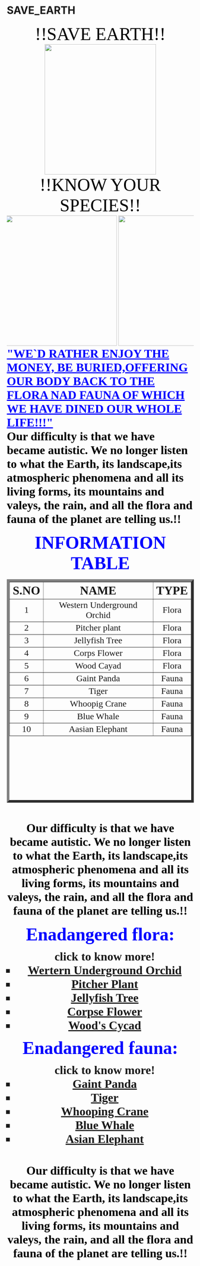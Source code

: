 # SAVE_EARTH
<!DOCTYPE html>
<html>
<head>
<title>ABOUT SPECIES</title>
</head>
<body background="https://th.bing.com/th/id/Re16df4094e5f5e1f034d70e4f0599756?rik=OpUEjIZoNqDVNA&riu=http%3a%2f%2fstatic8.depositphotos.com%2f1439758%2f1013%2fv%2f950%2fdepositphotos_10132420-stock-illustration-grunge-background-with-african-fauna.jpg&ehk=9CIK8MJExr3MuhNlseeGxWEFdgqBGBv3EV%2fhLfcYkSs%3d&risl=&pid=ImgRaw">
<font face="lucida handwriting" color="black" size="100"><center> !!SAVE EARTH!!
</center></font>
<center> <img src="https://th.bing.com/th/id/R22262208a012b98e17e8542bac57d28a?rik=yCfQUJmh6YIn6w&riu=http%3a%2f%2fa1.s6img.com%2fcdn%2f0007%2fp%2f1166052_1859116_lz.jpg&ehk=KL8GilILcsRLVua%2fAVg0qU2zN%2fgmY0Ww1scx%2fXR0bF4%3d&risl=&pid=ImgRaw" width="300" height="350"></center>  
<font face="lucida handwriting" color="black" size="100"><center> !!KNOW YOUR SPECIES!!
</center></font>
<marquee behavior="alternate" direction="left" scrolldelay="0" >
    <img src="https://th.bing.com/th/id/OIP.W-B2ut0ZVfa5uVrEXbrWtAHaDt?w=295&h=175&c=7&o=5&dpr=1.25&pid=1.7" width="300" height="350">  
    <img src="https://th.bing.com/th/id/OIP.BPx0hg3IkcYQrEjQ5Rpc8wHaFj?w=249&h=187&c=7&o=5&dpr=1.25&pid=1.7" width="300" height="350">
    <img src="https://th.bing.com/th/id/OIP.RzKEX6MreE8h0wbDR6jptQHaE7?w=272&h=181&c=7&o=5&dpr=1.25&pid=1.7" width="300" height="350">
    <img src="https://th.bing.com/th/id/OIP.imVeeO2Q_oYg8ZTnyWN6bQHaFs?w=236&h=181&c=7&o=5&dpr=1.25&pid=1.7" width="300" height="350">
    <img src="https://th.bing.com/th/id/OIP.79WYX31LsgylGHA5NJ-T_gHaFj?w=240&h=181&c=7&o=5&dpr=1.25&pid=1.7" width="300" height="350">
    <img src="https://th.bing.com/th/id/OIP.VCZazrY403wOl8mPBNUtJQHaFS?w=252&h=181&c=7&o=5&dpr=1.25&pid=1.7" width="300" height="350">
    <img src="https://th.bing.com/th/id/OIP.qbXczwbwSlffZxjiUMjsqQHaEo?w=290&h=181&c=7&o=5&dpr=1.25&pid=1.7" width="300" height="350">
 </marquee>
 <font face="Bradley Hand ITC" color="blue" size="6"><b><u> "WE`D RATHER ENJOY THE MONEY,
  BE BURIED,OFFERING OUR BODY BACK TO THE FLORA NAD FAUNA OF WHICH WE HAVE DINED OUR WHOLE LIFE!!!"
 </u></font>  
 <br>
 <font face="Bradley Hand ITC" color="black" size="6"><b> 
 Our difficulty is that we have became autistic. We no longer listen to what the Earth, its landscape,its atmospheric phenomena and
 all its living forms, its mountains and valeys, the rain, and all the flora and fauna of the planet are telling us.!!
 </b></font>
 <br><br>
 <font face="Segoe Print" color="blue" size="7"><center>INFORMATION TABLE</center></font>
 <center><table border="7" align="center" size="50" width="500" height="600"></center>
 <tr>
	<th><font face="Segoe Script" size="6">S.NO</th></font>
	<th><font face="Segoe Script" size="6">NAME</th></font>
	<th><font face="Segoe Script" size="6">TYPE</th></font>
 </tr>
 <tr>
	<td><center><font face="Pristina" size="5">1</td></center></font>
	<td><center><font face="Pristina" size="5">Western Underground Orchid</td></center></font>
	<td><center><font face="Pristina" size="5">Flora</td></center></font>
 </tr>
 <tr>
	<td><center><font face="Pristina" size="5">2</td></center></font>
	<td><center><font face="Pristina" size="5">Pitcher plant</td></center></font>
	<td><center><font face="Pristina" size="5">Flora</td></center></font>
 </tr>
 <tr>
	<td><center><font face="Pristina" size="5">3</td></center></font>
	<td><center><font face="Pristina" size="5">Jellyfish Tree</td></center></font>
	<td><center><font face="Pristina" size="5">Flora</td></center></font>
 </tr>
 <tr>
	<td><center><font face="Pristina" size="5">4</td></center></font>
	<td><center><font face="Pristina" size="5">Corps Flower</td></font></center>
	<td><center><font face="Pristina" size="5">Flora</td></font></center>
 </tr>
 <tr>
	<td><center><font face="Pristina" size="5">5</td></font>
	<td><center><font face="Pristina" size="5">Wood Cayad</td></font>
	<td><center><font face="Pristina" size="5">Flora</td></font>
 </tr>
 <tr>
	<td><center><font face="Pristina" size="5">6</td></center></font>
	<td><center><font face="Pristina" size="5">Gaint Panda</td></center></font>
	<td><center><font face="Pristina" size="5">Fauna</td></center></font>
 </tr>
 <tr>
	<td><center><font face="Pristina" size="5">7</td></center></font>
	<td><center><font face="Pristina" size="5">Tiger</td></center></font>
	<td><center><font face="Pristina" size="5">Fauna</td></center></font>
 </tr>
 <tr>
	<td><center><font face="Pristina" size="5">8</td></center></font>
	<td><center><font face="Pristina" size="5">Whoopig Crane</td></center></font>
	<td><center><font face="Pristina" size="5">Fauna</td></center></font>
 </tr>
 <tr>
	<td><center><font face="Pristina" size="5">9</td></center></font>
	<td><center><font face="Pristina" size="5">Blue Whale</td></center></font>
	<td><center><font face="Pristina" size="5">Fauna</td></center></font>
 </tr>
 <tr>
	<td><center><font face="Pristina" size="5">10</td></center></font>
	<td><center><font face="Pristina" size="5">Aasian Elephant</td></center></font>
	<td><center><font face="Pristina" size="5">Fauna</td></center></font>
 </tr>
 </table>
 <br><br>
 <font face="Bradley Hand ITC" color="black" size="6"><b> 
   Our difficulty is that we have became autistic. We no longer listen to what the Earth, its landscape,its atmospheric phenomena and
   all its living forms, its mountains and valeys, the rain, and all the flora and fauna of the planet are telling us.!!
 </b></font>
 <br><br>
 <center>
 <font face="Segoe Script" color="blue" size="7">Enadangered flora:</font>
 <ul type= square><font face="Pristina" size="6">
	<center> click to know more!</center>
	<li><a href="https://en.m.wikipedia.org/wiki/Rhizanthella_gardneri">Wertern Underground Orchid</a></li>
	<li><a href="https://en.m.wikipedia.org/wiki/Pitcher_plant">Pitcher Plant</a></li>
	<li><a href="https://en.m.wikipedia.org/wiki/Medusagyne">Jellyfish Tree</a></li>
	<li><a href="https://en.m.wikipedia.org/wiki/Amorphophallus_titanum">Corpse Flower</a></li>
	<li><a href="https://www.atlasobscura.com/places/wood-s-cycad">Wood's Cycad</a></li>
 </ul></font>
 <font face="Segoe Script" color="blue" size="7">Enadangered fauna:</font>
 <ul type=square><font face="Pristina" size="6">
	<center> click to know more!</center>
	<li><a href="https://en.m.wikipedia.org/wiki/Gaint_panda">Gaint Panda</a></li>
	<li><a href="https://www.worldwildlife.org/species/tiger">Tiger</a></li>
	<li><a href="https://en.m.wikipedia.org/wiki/Whooping_crane">Whooping Crane</a></li>
	<li><a href="https://en.m.wikipedia.org/wiki/Blue_whale">Blue Whale</a></li>
	<li><a href="https://en.m.wikipedia.org/wiki/Asian_elephant">Asian Elephant</a></li>
 </ul></font>
 <br><br>
 <font face="Bradley Hand ITC" color="black" size="6"><b> 
 Our difficulty is that we have became autistic. We no longer listen to what the Earth, its landscape,its atmospheric phenomena and
 all its living forms, its mountains and valeys, the rain, and all the flora and fauna of the planet are telling us.!!
 </b></font>
 </center>
 </body>
 </html>
